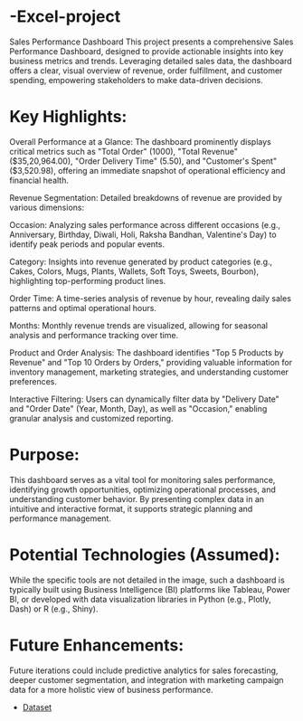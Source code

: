 # -Excel-project
 Sales Performance Dashboard
This project presents a comprehensive Sales Performance Dashboard, designed to provide actionable insights into key business metrics and trends. Leveraging detailed sales data, the dashboard offers a clear, visual overview of revenue, order fulfillment, and customer spending, empowering stakeholders to make data-driven decisions.

# Key Highlights:

Overall Performance at a Glance: The dashboard prominently displays critical metrics such as "Total Order" (1000), "Total Revenue" ($35,20,964.00), "Order Delivery Time" (5.50), and "Customer's Spent" ($3,520.98), offering an immediate snapshot of operational efficiency and financial health.

Revenue Segmentation: Detailed breakdowns of revenue are provided by various dimensions:

Occasion: Analyzing sales performance across different occasions (e.g., Anniversary, Birthday, Diwali, Holi, Raksha Bandhan, Valentine's Day) to identify peak periods and popular events.

Category: Insights into revenue generated by product categories (e.g., Cakes, Colors, Mugs, Plants, Wallets, Soft Toys, Sweets, Bourbon), highlighting top-performing product lines.


Order Time: A time-series analysis of revenue by hour, revealing daily sales patterns and optimal operational hours.

Months: Monthly revenue trends are visualized, allowing for seasonal analysis and performance tracking over time.

Product and Order Analysis: The dashboard identifies "Top 5 Products by Revenue" and "Top 10 Orders by Orders," providing valuable information for inventory management, marketing strategies, and understanding customer preferences.

Interactive Filtering: Users can dynamically filter data by "Delivery Date" and "Order Date" (Year, Month, Day), as well as "Occasion," enabling granular analysis and customized reporting.

# Purpose:
This dashboard serves as a vital tool for monitoring sales performance, identifying growth opportunities, optimizing operational processes, and understanding customer behavior. By presenting complex data in an intuitive and interactive format, it supports strategic planning and performance management.

# Potential Technologies (Assumed):
While the specific tools are not detailed in the image, such a dashboard is typically built using Business Intelligence (BI) platforms like Tableau, Power BI, or developed with data visualization libraries in Python (e.g., Plotly, Dash) or R (e.g., Shiny).

# Future Enhancements:
Future iterations could include predictive analytics for sales forecasting, deeper customer segmentation, and integration with marketing campaign data for a more holistic view of business performance.

- <a href ="https://github.com/vasanthpriyan57/-Excel-project/blob/main/exx.png">Dataset</a>
